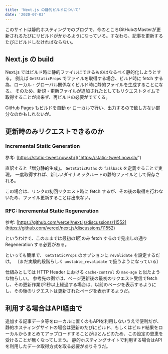 ```yaml
---
title: 'Next.js の静的ビルドについて'
date: '2020-07-03'
---
```


このサイトは静的ホスティングでのブログで、今のところGitHubのMasterが更新されるたびにリビルドがかかるようになっている。すなわち、記事を更新するたびにビルドしなければならない。

## Next.js の build

Next.js ではビルド時に静的ファイルにできるものはなるべく静的化しようとする。
例えば `GetStaticProps` でファイルを取得する場合、ビルド時に fetch する為、ローカル・グローバル関係なくビルド時に静的ファイルを生成することになる。
そのため、新規・更新ファイルが追加されたとしてもリクエストタイムで取得することが出来ず、再ビルドの必要がでてくる。

GitHub Pages もビルドを自動 or ローカルで行い、出力するので致し方ない部分なのかもしれないが。

## 更新時のみリクエストできるのか

### Incremental Static Generation

参考: [https://static-tweet.now.sh/]("https://static-tweet.now.sh/")

直訳すると「増分静的生成」。
`GetStaticPaths` の `fallback` を定義することで実現。
一度取得すれば、新しいダイナミックルートの静的ファイルとして保存される。

この場合は、リンクの初回リクエスト時に fetch するが、その後の取得を行わないため、ファイル更新することは出来ない。

### RFC: Incremental Static Regeneration

参考: [https://github.com/vercel/next.js/discussions/11552](https://github.com/vercel/next.js/discussions/11552)

というわけで、このままでは最初の1回のみ fetch するので見出しの通り Regeneration する必要がある。

といっても簡単で、 `GetStaticProps` のオプションに `revalidate` を設定するだけ。
（まだ実験的段階らしく `unstable_revalidate` で扱うようになっている）

仕組みとしては HTTP Header における `cache-control` の `max-age` と似たような物らしい。
参考先の例では、ページ更新後の最初のリクエスト受信でfetchし、その更新作業が1秒以上経過する場合は、以前のページを表示するようにし、その後のリクエストは更新されたページを表示するようだ。

## 利用する場合はAPI経由で

追加する記事データ等をローカルに置くのもAPIを利用しないうえで便利だが、静的ホスティングサイトの場合は更新のたびにビルド、もしくはビルド結果をローカルからまとめてアップロードすることがほとんどのため、この設定の恩恵を受けることが無くなってしまう。
静的ホスティングサイトで利用する場合はAPIを利用したデータ取得方式を取る必要がありそうだ。
